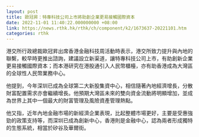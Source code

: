 ```yaml
---
layout: post
title: 歐冠昇：特專科技公司上市將助創企業更易接觸國際資本
date: 2022-11-01 11:40:22.000000000 +08:00
link: https://news.rthk.hk/rthk/ch/component/k2/1673637-20221101.htm
categories: rthk
---
```


港交所行政總裁歐冠昇出席香港金融科技周活動時表示，港交所致力提升與內地的聯繫，較早時更推出諮詢，建議設立新渠道，讓特專科技公司上市，有助創新企業更易接觸國際資本；而本港研究在港股通引入人民幣櫃檯，亦有助香港成為大灣區的全球性人民幣業務中心。

他提到，今年深圳已成為全球第二大新股集資中心，相信隨著內地經濟增長，分散財富配置需求亦會繼續增長。他預期大灣區未來的雙向資金流動將明顯增加，並成為世界上其中一個最大的財富管理及風險資產管理熱點。

他又指，近年內地金融市場的新經濟企業表現，比起整體市場更好，主要是受惠強勁的政策支持等，而深圳已成為創新中心，香港則是金融中心，認為兩者形成獨特的生態系統，相當於矽谷及華爾街。
